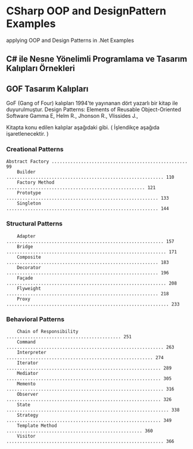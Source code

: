 # CSharp OOP and DesignPattern Examples
applying OOP and Design Patterns in .Net Examples

## C# ile Nesne Yönelimli Programlama ve Tasarım Kalıpları Örnekleri

## GOF Tasarım Kalıpları

GoF (Gang of Four) kalıpları 1994'te yayınanan dört yazarlı bir kitap ile duyurulmuştur.
    Design Patterns: Elements of Reusable Object-Oriented Software
    Gamma E, Helm R., Jhonson R., Vlissides J., 
    
Kitapta konu edilen kalıplar aşağıdaki gibi. ( İşlendikçe aşağıda işaretlenecektir. )

### Creational Patterns
    Abstract Factory ................................................... 99
        Builder ........................................................... 110
        Factory Method .................................................... 121
        Prototype ......................................................... 133
        Singleton ......................................................... 144
        
### Structural Patterns
        Adapter ........................................................... 157
        Bridge ............................................................ 171
        Composite ......................................................... 183
		Decorator ......................................................... 196
		Façade ............................................................ 208
		Flyweight ......................................................... 218
		Proxy ............................................................. 233
    
### Behavioral Patterns
		Chain of Responsibility ........................................... 251
		Command ........................................................... 263
		Interpreter ....................................................... 274
		Iterator .......................................................... 289
		Mediator .......................................................... 305
		Memento ........................................................... 316
		Observer .......................................................... 326
		State ............................................................. 338
		Strategy .......................................................... 349
		Template Method ................................................... 360
		Visitor ........................................................... 366
